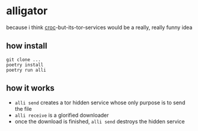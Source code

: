 # alligator

because i think [croc](croc)-but-its-tor-services would be a really, really funny idea

[croc]: https://github.com/schollz/croc

## how install

```
git clone ...
poetry install
poetry run alli
```

## how it works

- `alli send` creates a tor hidden service whose only purpose is to send the file
- `alli receive` is a glorified downloader
- once the download is finished, `alli send` destroys the hidden service
